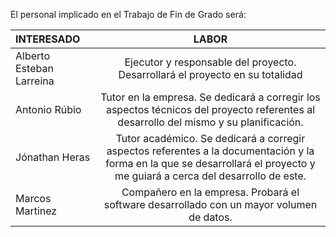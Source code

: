 El personal implicado en el Trabajo de Fin de Grado será:  

INTERESADO | LABOR 
:----------------|:-------------:
Alberto Esteban Larreina | Ejecutor y responsable del proyecto. Desarrollará el proyecto en su totalidad
Antonio Rúbio | Tutor en la empresa. Se dedicará a corregir los aspectos técnicos del proyecto referentes al desarrollo  del mismo y su planificación.
Jónathan Heras | Tutor académico. Se dedicará a corregir aspectos referentes a la documentación y la forma en la que se desarrollará el proyecto y me guiará a cerca del desarrollo de este.
Marcos Martinez | Compañero en la empresa. Probará el software desarrollado con un mayor volumen de datos.